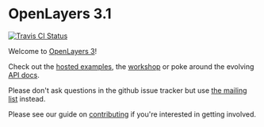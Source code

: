 # OpenLayers 3.1

[![Travis CI Status](https://secure.travis-ci.org/openlayers/ol3.png)](http://travis-ci.org/#!/openlayers/ol3)

Welcome to [OpenLayers 3](http://openlayers.org/)!

Check out the [hosted examples](http://openlayers.org/en/master/examples/), the [workshop](http://openlayers.org/ol3-workshop/) or poke around the evolving [API docs](http://openlayers.org/en/master/apidoc/).

Please don't ask questions in the github issue tracker but use [the mailing list](https://groups.google.com/forum/#!forum/ol3-dev) instead.

Please see our guide on [contributing](CONTRIBUTING.md) if you're interested in getting involved.
